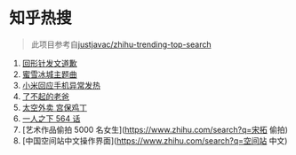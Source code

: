 # 知乎热搜

> 此项目参考自[justjavac/zhihu-trending-top-search](https://github.com/justjavac/zhihu-trending-top-search/blob/main/utils.ts)

<!-- BEGIN -->
  <!-- 最后更新时间:Sat Jun 19 2021 08:11:02 GMT+0000 (Coordinated Universal Time) -->
  1. [回形针发文道歉](https://www.zhihu.com/search?q=回形针道歉)
1. [蜜雪冰城主题曲](https://www.zhihu.com/search?q=蜜雪冰城)
1. [小米回应手机异常发热](https://www.zhihu.com/search?q=小米)
1. [了不起的老爸](https://www.zhihu.com/search?q=了不起的老爸)
1. [太空外卖 宫保鸡丁](https://www.zhihu.com/search?q=太空外卖)
1. [一人之下 564 话](https://www.zhihu.com/search?q=一人之下)
1. [艺术作品偷拍 5000 名女生](https://www.zhihu.com/search?q=宋拓 偷拍)
1. [中国空间站中文操作界面](https://www.zhihu.com/search?q=空间站 中文)
  <!-- END -->